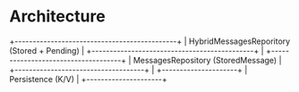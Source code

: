 # Architecture

+---------------------------------------------+
| HybridMessagesReporitory (Stored + Pending) |
+---------------------------------------------+
        |
+------------------------------------+
| MessagesRepository (StoredMessage) |
+------------------------------------+
        | 
+---------------------+
|  Persistence (K/V)  |
+---------------------+